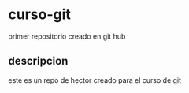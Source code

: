 # curso-git
primer repositorio creado en git hub

## descripcion
este es un repo de hector creado para el curso de git
